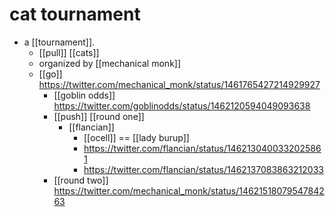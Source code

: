 # cat tournament

- a [[tournament]].
  - [[pull]] [[cats]]
  - organized by [[mechanical monk]]
  - [[go]] https://twitter.com/mechanical_monk/status/1461765427214929927
    - [[goblin odds]] https://twitter.com/goblinodds/status/1462120594049093638
    - [[push]] [[round one]]
      - [[flancian]] 
        - [[ocell]] == [[lady burup]]
        - https://twitter.com/flancian/status/1462130400332025861
        - https://twitter.com/flancian/status/1462137083863212033
    - [[round two]] https://twitter.com/mechanical_monk/status/1462151807954784263


